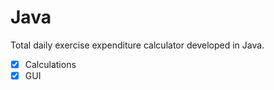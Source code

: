 # Java
Total daily exercise expenditure calculator developed in Java.

- [X] Calculations
- [X] GUI
